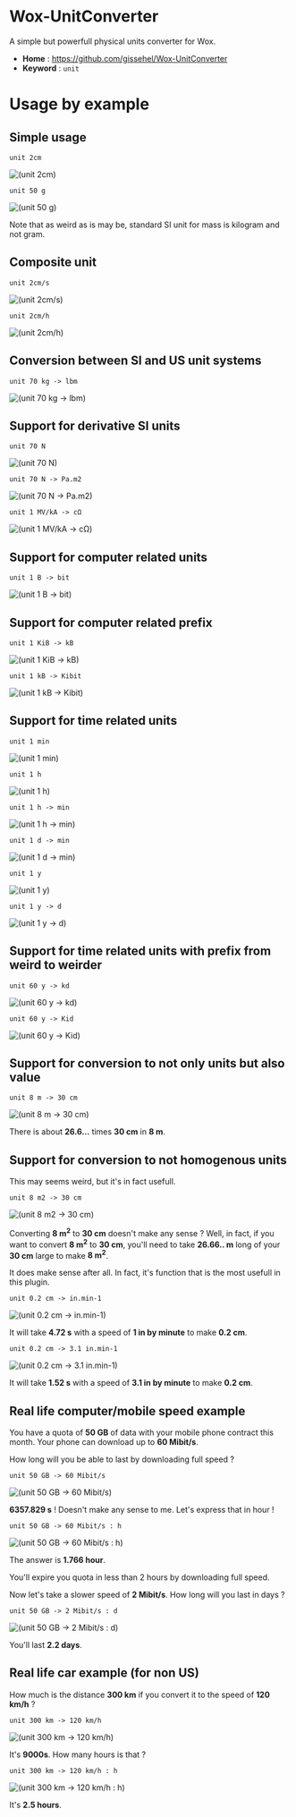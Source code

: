 ﻿# Wox-UnitConverter

A simple but powerfull physical units converter for Wox.

* **Home** : https://github.com/gissehel/Wox-UnitConverter
* **Keyword** : `unit`

# Usage by example


## Simple usage

```
unit 2cm
``` 

![(unit 2cm)](doc/capture-01-2cm.png)


``` 
unit 50 g
``` 

![(unit 50 g)](doc/capture-01-50g.png)

Note that as weird as is may be, standard SI unit for mass is kilogram and not gram.

## Composite unit

``` 
unit 2cm/s
``` 

![(unit 2cm/s)](doc/capture-02-2cm_by_s.png)

``` 
unit 2cm/h
``` 

![(unit 2cm/h)](doc/capture-02-2cm_by_h.png)

## Conversion between SI and US unit systems

``` 
unit 70 kg -> lbm
``` 

![(unit 70 kg -> lbm)](doc/capture-03-kg_to_lbm.png)

## Support for derivative SI units

``` 
unit 70 N
``` 

![(unit 70 N)](doc/capture-04-70_N.png)

``` 
unit 70 N -> Pa.m2
``` 

![(unit 70 N -> Pa.m2)](doc/capture-04-70_N_to_Pa_m2.png)

``` 
unit 1 MV/kA -> cΩ
``` 

![(unit 1 MV/kA -> cΩ)](doc/capture-04-megavolt_by_kiloampere_to_centiohm.png)

## Support for computer related units

``` 
unit 1 B -> bit
``` 

![(unit 1 B -> bit)](doc/capture-05-B_to_bit.png)


## Support for computer related prefix

``` 
unit 1 KiB -> kB
``` 

![(unit 1 KiB -> kB)](doc/capture-05-KiB_to_kB.png)

``` 
unit 1 kB -> Kibit
``` 

![(unit 1 kB -> Kibit)](doc/capture-05-kB_to_Kibit.png)

## Support for time related units

``` 
unit 1 min
``` 

![(unit 1 min)](doc/capture-06-min.png)


``` 
unit 1 h
``` 

![(unit 1 h)](doc/capture-06-h.png)


``` 
unit 1 h -> min
``` 

![(unit 1 h -> min)](doc/capture-06-h_to_min.png)

``` 
unit 1 d -> min
``` 

![(unit 1 d -> min)](doc/capture-06-d_to_min.png)

``` 
unit 1 y
``` 

![(unit 1 y)](doc/capture-06-y.png)


``` 
unit 1 y -> d
``` 

![(unit 1 y -> d)](doc/capture-06-y_to_d.png)

## Support for time related units with prefix from weird to weirder

``` 
unit 60 y -> kd
``` 

![(unit 60 y -> kd)](doc/capture-06-y_to_kd.png)

``` 
unit 60 y -> Kid
``` 

![(unit 60 y -> Kid)](doc/capture-06-y_to_Kid.png)

## Support for conversion to not only units but also value

``` 
unit 8 m -> 30 cm
``` 

![(unit 8 m -> 30 cm)](doc/capture-07-8m_to_30cm.png)

There is about **26.6...** times **30 cm** in **8 m**.

## Support for conversion to not homogenous units

This may seems weird, but it's in fact usefull.

``` 
unit 8 m2 -> 30 cm
``` 

![(unit 8 m2 -> 30 cm)](doc/capture-07-8m2_to_30cm.png)

Converting **8 m<sup>2</sup>** to **30 cm** doesn't make any sense ? Well, in fact, if you want to convert **8 m<sup>2</sup>** to **30 cm**, you'll need to take **26.66.. m** long of your **30 cm** large to make **8 m<sup>2</sup>**.

It does make sense after all. In fact, it's function that is the most usefull in this plugin.

``` 
unit 0.2 cm -> in.min-1
``` 

![(unit 0.2 cm -> in.min-1)](doc/capture-07-cm_to_in_by_min.png)

It will take **4.72 s** with a speed of **1 in by minute** to make **0.2 cm**.


``` 
unit 0.2 cm -> 3.1 in.min-1
``` 

![(unit 0.2 cm -> 3.1 in.min-1)](doc/capture-07-cm_to_3.1in_by_min.png)

It will take **1.52 s** with a speed of **3.1 in by minute** to make **0.2 cm**.

## Real life computer/mobile speed example

You have a quota of **50 GB** of data with your mobile phone contract this month.
Your phone can download up to **60 Mibit/s**.

How long will you be able to last by downloading full speed ?

``` 
unit 50 GB -> 60 Mibit/s
``` 

![(unit 50 GB -> 60 Mibit/s)](doc/capture-08-50_GB_to_60_Mibit_by_s.png)

**6357.829 s** ! Doesn't make any sense to me. Let's express that in hour !

``` 
unit 50 GB -> 60 Mibit/s : h
``` 

![(unit 50 GB -> 60 Mibit/s : h)](doc/capture-08-50_GB_to_60_Mibit_by_s_h.png)

The answer is **1.766 hour**.

You'll expire you quota in less than 2 hours by downloading full speed.


Now let's take a slower speed of **2 Mibit/s**. How long will you last in days ?

``` 
unit 50 GB -> 2 Mibit/s : d
``` 

![(unit 50 GB -> 2 Mibit/s : d)](doc/capture-08-50_GB_to_2_Mibit_by_s_d.png)

You'll last **2.2 days**.

## Real life car example (for non US)

How much is the distance **300 km** if you convert it to the speed of **120 km/h** ?

``` 
unit 300 km -> 120 km/h
``` 

![(unit 300 km -> 120 km/h)](doc/capture-09-300_km_to_120_km_by_h.png)

It's **9000s**. How many hours is that ?

``` 
unit 300 km -> 120 km/h : h
``` 

![(unit 300 km -> 120 km/h : h)](doc/capture-09-300_km_to_120_km_by_h_h.png)

It's **2.5 hours**.
